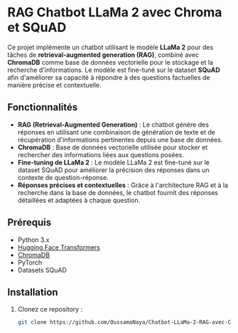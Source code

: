 # RAG Chatbot LLaMa 2 avec Chroma et SQuAD

Ce projet implémente un chatbot utilisant le modèle **LLaMa 2** pour des tâches de **retrieval-augmented generation (RAG)**, combiné avec **ChromaDB** comme base de données vectorielle pour le stockage et la recherche d'informations. Le modèle est fine-tuné sur le dataset **SQuAD** afin d'améliorer sa capacité à répondre à des questions factuelles de manière précise et contextuelle.

## Fonctionnalités

- **RAG (Retrieval-Augmented Generation)** : Le chatbot génère des réponses en utilisant une combinaison de génération de texte et de récupération d'informations pertinentes depuis une base de données.
- **ChromaDB** : Base de données vectorielle utilisée pour stocker et rechercher des informations liées aux questions posées.
- **Fine-tuning de LLaMa 2** : Le modèle LLaMa 2 est fine-tuné sur le dataset SQuAD pour améliorer la précision des réponses dans un contexte de question-réponse.
- **Réponses précises et contextuelles** : Grâce à l'architecture RAG et à la recherche dans la base de données, le chatbot fournit des réponses détaillées et adaptées à chaque question.

## Prérequis

- Python 3.x
- [Hugging Face Transformers](https://huggingface.co/docs/transformers/index)
- [ChromaDB](https://www.trychroma.com/)
- PyTorch
- Datasets SQuAD

## Installation

1. Clonez ce repository :
   ```bash
   git clone https://github.com/OussamaNaya/Chatbot-LLaMa-2-RAG-avec-Chroma-et-SQuAD.git
